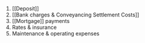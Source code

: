 1. [[Deposit]]
2. [[Bank charges & Conveyancing Settlement Costs]]
4. [[Mortgage]] payments
5. Rates & insurance
6. Maintenance & operating expenses